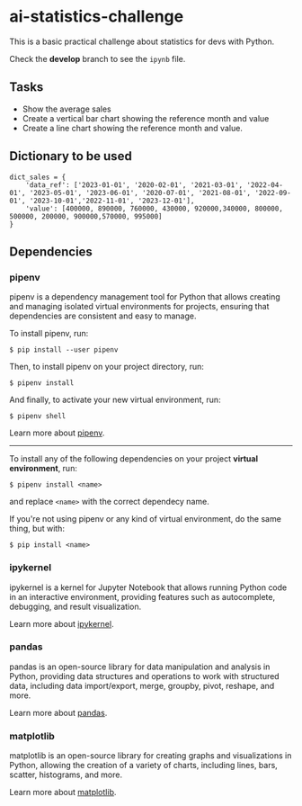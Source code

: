 # ai-statistics-challenge
This is a basic practical challenge about statistics for devs with Python.

Check the **develop** branch to see the `ipynb` file.

## Tasks
* Show the average sales
* Create a vertical bar chart showing the reference month and value
* Create a line chart showing the reference month and value.

## Dictionary to be used
```
dict_sales = {
    'data_ref': ['2023-01-01', '2020-02-01', '2021-03-01', '2022-04-01', '2023-05-01', '2023-06-01', '2020-07-01', '2021-08-01', '2022-09-01', '2023-10-01','2022-11-01', '2023-12-01'],
    'value': [400000, 890000, 760000, 430000, 920000,340000, 800000, 500000, 200000, 900000,570000, 995000]
}
```

## Dependencies
### pipenv
pipenv is a dependency management tool for Python that allows creating and managing isolated virtual environments for projects, ensuring that dependencies are consistent and easy to manage.

To install pipenv, run:
```
$ pip install --user pipenv
```

Then, to install pipenv on your project directory, run:
```
$ pipenv install
```

And finally, to activate your new virtual environment, run:
```
$ pipenv shell
```

Learn more about [pipenv](https://pipenv.pypa.io/en/latest/index.html).

---

To install any of the following dependencies on your project **virtual environment**, run:
```
$ pipenv install <name>
```
and replace `<name>` with the correct dependecy name.

If you're not using pipenv or any kind of virtual environment, do the same thing, but with:
```
$ pip install <name>
```

### ipykernel
ipykernel is a kernel for Jupyter Notebook that allows running Python code in an interactive environment, providing features such as autocomplete, debugging, and result visualization.

Learn more about [ipykernel](https://pypi.org/project/ipykernel/).

### pandas
pandas is an open-source library for data manipulation and analysis in Python, providing data structures and operations to work with structured data, including data import/export, merge, groupby, pivot, reshape, and more.

Learn more about [pandas](https://pandas.pydata.org/).

### matplotlib
matplotlib is an open-source library for creating graphs and visualizations in Python, allowing the creation of a variety of charts, including lines, bars, scatter, histograms, and more.

Learn more about [matplotlib](https://matplotlib.org/).
